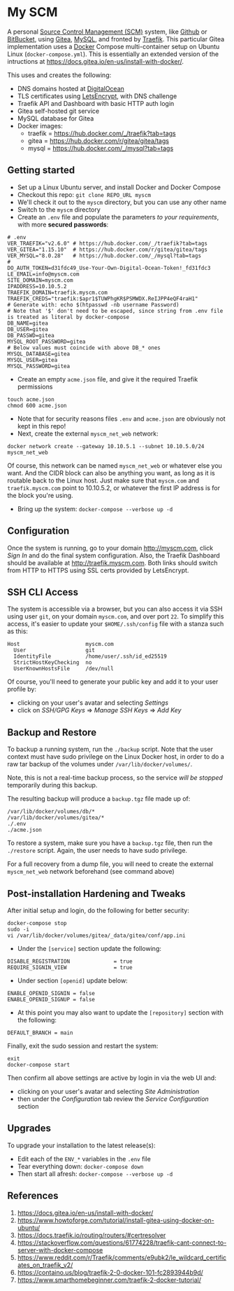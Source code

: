 # My SCM 
A personal [Source Control Management (SCM)](https://en.wikipedia.org/wiki/Version_control) system, like [Github](https://github.com) or [BitBucket](https://bitbucket.org), using [Gitea](https://gitea.io/en-us/), [MySQL](https://www.mysql.com/), and fronted by [Traefik](https://containo.us/traefik/). This particular Gitea implementation uses a [Docker](https://en.wikipedia.org/wiki/Docker_(software)) Compose multi-container setup on Ubuntu Linux (`docker-compose.yml`). This is essentially an extended version of the intructions at https://docs.gitea.io/en-us/install-with-docker/.

This uses and creates the following:

* DNS domains hosted at [DigitalOcean](https://www.digitalocean.com/)
* TLS certificates using [LetsEncrypt](https://letsencrypt.org/), with DNS challenge
* Traefik API and Dashboard with basic HTTP auth login
* Gitea self-hosted git service
* MySQL database for Gitea
* Docker images:
  * traefik = <https://hub.docker.com/_/traefik?tab=tags>
  * gitea = <https://hub.docker.com/r/gitea/gitea/tags>
  * mysql = <https://hub.docker.com/_/mysql?tab=tags>

## Getting started
* Set up a Linux Ubuntu server, and install Docker and Docker Compose
* Checkout this repo: `git clone REPO_URL myscm`
* We'll check it out to the `myscm` directory, but you can use any other name
* Switch to the `myscm` directory
* Create an `.env` file and populate the parameters _to your requirements_, with more **secured passwords**:
```
# .env
VER_TRAEFIK="v2.6.0" # https://hub.docker.com/_/traefik?tab=tags
VER_GITEA="1.15.10"  # https://hub.docker.com/r/gitea/gitea/tags
VER_MYSQL="8.0.28"   # https://hub.docker.com/_/mysql?tab=tags
#
DO_AUTH_TOKEN=d31fdc49_Use-Your-Own-Digital-Ocean-Token!_fd31fdc3
LE_EMAIL=info@myscm.com
SITE_DOMAIN=myscm.com
IPADDRESS=10.10.5.2
TRAEFIK_DOMAIN=traefik.myscm.com
TRAEFIK_CREDS="traefik:$apr1$TUWPhgKR$PSMWDX.ReIJPP4eQF4raH1"
# Generate with: echo $(htpasswd -nb username Password)
# Note that '$' don't need to be escaped, since string from .env file is treated as literal by docker-compose
DB_NAME=gitea
DB_USER=gitea
DB_PASSWD=gitea
MYSQL_ROOT_PASSWORD=gitea
# Below values must coincide with above DB_* ones
MYSQL_DATABASE=gitea
MYSQL_USER=gitea
MYSQL_PASSWORD=gitea
```
* Create an empty `acme.json` file, and give it the required Traefik permissions
```
touch acme.json
chmod 600 acme.json
```
* Note that for security reasons files `.env` and `acme.json` are obviously not kept in this repo!
* Next, create the external `myscm_net_web` network:
```
docker network create --gateway 10.10.5.1 --subnet 10.10.5.0/24 myscm_net_web
```
Of course, this network can be named `myscm_net_web` or whatever else you want. And the CIDR block can also be anything you want, as long as it is routable back to the Linux host. Just make sure that `myscm.com` and `traefik.myscm.com` point to 10.10.5.2, or whatever the first IP address is for the block you're using.

* Bring up the system: `docker-compose --verbose up -d`

## Configuration
Once the system is running, go to your domain http://myscm.com, click _Sign In_ and do the final system configuration. Also, the Traefik Dashboard should be available at http://traefik.myscm.com. Both links should switch from HTTP to HTTPS using SSL certs provided by LetsEncrypt.

## SSH CLI Access
The system is accessible via a browser, but you can also access it via SSH using user `git`, on your domain `myscm.com`, and over port `22`. To simplify this access, it's easier to update your `$HOME/.ssh/config` file with a stanza such as this:
```
Host                     myscm.com
  User                   git
  IdentityFile           /home/user/.ssh/id_ed25519
  StrictHostKeyChecking  no
  UserKnownHostsFile     /dev/null
```

Of course, you'll need to generate your public key and add it to your user profile by:
* clicking on your user's avatar and selecting _Settings_
* click on _SSH/GPG Keys_ => _Manage SSH Keys_ => _Add Key_

## Backup and Restore
To backup a running system, run the `./backup` script. Note that the user context must have sudo privilege on the Linux Docker host, in order to do a raw tar backup of the volumes under `/var/lib/docker/volumes/`.

Note, this is not a real-time backup process, so the service _will be stopped_ temporarily during this backup.

The resulting backup will produce a `backup.tgz` file made up of:
```
/var/lib/docker/volumes/db/*
/var/lib/docker/volumes/gitea/*
./.env
./acme.json
```

To restore a system, make sure you have a `backup.tgz` file, then run the `./restore` script. Again, the user needs to have sudo privilege.

For a full recovery from a dump file, you will need to create the external `myscm_net_web` network beforehand (see command above)

## Post-installation Hardening and Tweaks
After initial setup and login, do the following for better security:
```
docker-compose stop
sudo -i
vi /var/lib/docker/volumes/gitea/_data/gitea/conf/app.ini
```
* Under the `[service]` section update the following:
```
DISABLE_REGISTRATION              = true
REQUIRE_SIGNIN_VIEW               = true
```
* Under section `[openid]` update below:
```
ENABLE_OPENID_SIGNIN = false
ENABLE_OPENID_SIGNUP = false
```
* At this point you may also want to update the `[repository]` section with the following:
```
DEFAULT_BRANCH = main
```
Finally, exit the sudo session and restart the system:
```
exit
docker-compose start
```
Then confirm all above settings are active by login in via the web UI and:
* clicking on your user's avatar and selecting _Site Administration_
* then under the _Configuration_ tab review the _Service Configuration_ section

## Upgrades
To upgrade your installation to the latest release(s):
* Edit each of the `ENV_*` variables in the `.env` file
* Tear everything down: `docker-compose down`
* Then start all afresh: `docker-compose --verbose up -d`

## References
1. https://docs.gitea.io/en-us/install-with-docker/
2. https://www.howtoforge.com/tutorial/install-gitea-using-docker-on-ubuntu/
3. https://docs.traefik.io/routing/routers/#certresolver
4. https://stackoverflow.com/questions/61774228/traefik-cant-connect-to-server-with-docker-compose
5. https://www.reddit.com/r/Traefik/comments/e9ubk2/le_wildcard_certificates_on_traefik_v2/
6. https://containo.us/blog/traefik-2-0-docker-101-fc2893944b9d/
7. https://www.smarthomebeginner.com/traefik-2-docker-tutorial/
